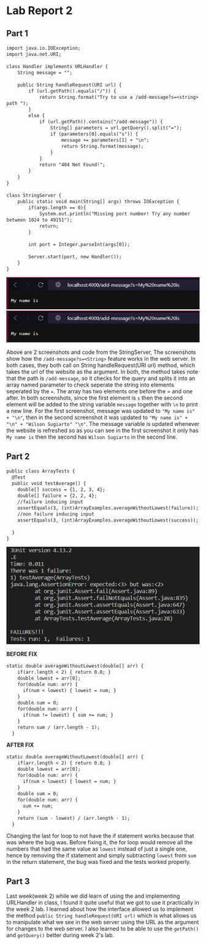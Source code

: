 # Lab Report 2
## Part 1
```
import java.io.IOException;
import java.net.URI;

class Handler implements URLHandler {
    String message = "";

    public String handleRequest(URI url) {
        if (url.getPath().equals("/")) {
            return String.format("Try to use a /add-message?s=<string> path ");
        } 
        else {
            if (url.getPath().contains("/add-message")) {
                String[] parameters = url.getQuery().split("=");
                if (parameters[0].equals("s")) {
                    message += parameters[1] + "\n";
                    return String.format(message);
                }
            }
            return "404 Not Found!";
        }
    }
}

class StringServer {
    public static void main(String[] args) throws IOException {
        if(args.length == 0){
            System.out.println("Missing port number! Try any number between 1024 to 49151");
            return;
        }

        int port = Integer.parseInt(args[0]);

        Server.start(port, new Handler());
    }
}
```
![Image](lab2-1.png)
![Image](lab2-1.png)

Above are 2 screenshots and code from the StringServer, The screenshots show how the `/add-message?s=<String>` feature works in the web server. In both cases, they both call on String handleRequest(URI url) method, which takes the url of the website as the argument. In both, the method takes note that the path is `/add-message`, so it checks for the query and splits it into an array named parameter to check seperate the string into elements seperated by the `=`. The array has two elements one before the = and one after. In both screenshots, since the first element is `s` then the second element will be added to the string variable `message` together with `\n` to print a new line. For the first screenshot, message was updated to `"My name is" + "\n"`, then in the second screenshot it was updated to `"My name is" + "\n" + "Wilson Sugiarto" "\n"`. The message variable is updated whenever the website is refreshed so as you can see in the first screenshot it only has `My name is` then the second has `Wilson Sugiarto` in the second line.

## Part 2
```
public class ArrayTests {
  @Test
  public void testAverage() {
    double[] success = {1, 2, 3, 4};
    double[] failure = {2, 2, 4};
    //failure inducing input
    assertEquals(3, (int)ArrayExamples.averageWithoutLowest(failure));
    //non failure inducing input
    assertEquals(3, (int)ArrayExamples.averageWithoutLowest(success));

  }
}
```
![Image](lab2-3.png)

**BEFORE FIX**
```
static double averageWithoutLowest(double[] arr) {
    if(arr.length < 2) { return 0.0; }
    double lowest = arr[0];
    for(double num: arr) {
      if(num < lowest) { lowest = num; }
    }
    double sum = 0;
    for(double num: arr) {
      if(num != lowest) { sum += num; }
    }
    return sum / (arr.length - 1);
  }
  ```
**AFTER FIX**
```
static double averageWithoutLowest(double[] arr) {
    if(arr.length < 2) { return 0.0; }
    double lowest = arr[0];
    for(double num: arr) {
      if(num < lowest) { lowest = num; }
    }
    double sum = 0;
    for(double num: arr) {
      sum += num; 
    }
    return (sum - lowest) / (arr.length - 1);
  }
  ```
Changing the last for loop to not have the if statement works because that was where the bug was. Before fixing it, the for loop would remove all the numbers that had the same value as `lowest` instead of just a single one, hence by removing the if statement and simply subtracting `lowest` from `sum` in the return statement, the bug was fixed and the tests worked properly. 

## Part 3
Last week(week 2) while we did learn of using the and implementing URLHandler in class, I found it quite useful that we got to use it practically in the week 2 lab. I learned about how the interface allowed us to implement the method `public String handleRequest(URI url)` which is what allows us to manipulate what we see in the web server using the URL as the argument for changes to the web server. I also learned to be able to use the `getPath()` and `getQuery()` better during week 2's lab. 
